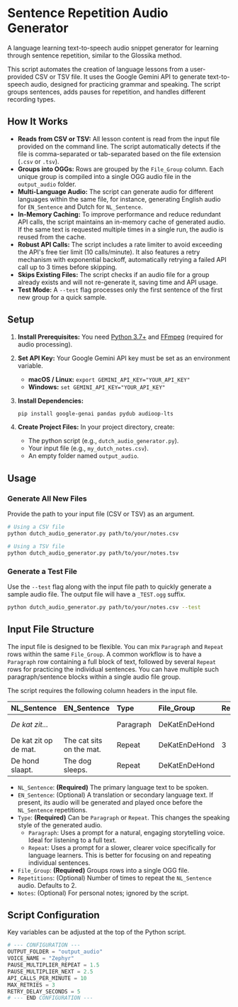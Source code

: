 # Sentence Repetition Audio Generator

A language learning text-to-speech audio snippet generator for learning through sentence repetition, similar to the Glossika method.

This script automates the creation of language lessons from a user-provided CSV or TSV file. It uses the Google Gemini API to generate text-to-speech audio, designed for practicing grammar and speaking. The script groups sentences, adds pauses for repetition, and handles different recording types.

## How It Works

*   **Reads from CSV or TSV:** All lesson content is read from the input file provided on the command line. The script automatically detects if the file is comma-separated or tab-separated based on the file extension (`.csv` or `.tsv`).
*   **Groups into OGGs:** Rows are grouped by the `File_Group` column. Each unique group is compiled into a single OGG audio file in the `output_audio` folder.
*   **Multi-Language Audio:** The script can generate audio for different languages within the same file, for instance, generating English audio for `EN_Sentence` and Dutch for `NL_Sentence`.
*   **In-Memory Caching:** To improve performance and reduce redundant API calls, the script maintains an in-memory cache of generated audio. If the same text is requested multiple times in a single run, the audio is reused from the cache.
*   **Robust API Calls:** The script includes a rate limiter to avoid exceeding the API's free tier limit (10 calls/minute). It also features a retry mechanism with exponential backoff, automatically retrying a failed API call up to 3 times before skipping.
*   **Skips Existing Files:** The script checks if an audio file for a group already exists and will not re-generate it, saving time and API usage.
*   **Test Mode:** A `--test` flag processes only the first sentence of the first new group for a quick sample.

## Setup

1.  **Install Prerequisites:** You need [Python 3.7+](https://www.python.org/) and [FFmpeg](https://ffmpeg.org/download.html) (required for audio processing).

2.  **Set API Key:** Your Google Gemini API key must be set as an environment variable.
    *   **macOS / Linux:** `export GEMINI_API_KEY="YOUR_API_KEY"`
    *   **Windows:** `set GEMINI_API_KEY="YOUR_API_KEY"`

3.  **Install Dependencies:**
    ```bash
    pip install google-genai pandas pydub audioop-lts
    ```

4.  **Create Project Files:** In your project directory, create:
    *   The python script (e.g., `dutch_audio_generator.py`).
    *   Your input file (e.g., `my_dutch_notes.csv`).
    *   An empty folder named `output_audio`.

## Usage

### Generate All New Files
Provide the path to your input file (CSV or TSV) as an argument.

```bash
# Using a CSV file
python dutch_audio_generator.py path/to/your/notes.csv

# Using a TSV file
python dutch_audio_generator.py path/to/your/notes.tsv
```

### Generate a Test File
Use the `--test` flag along with the input file path to quickly generate a sample audio file. The output file will have a `_TEST.ogg` suffix.

```bash
python dutch_audio_generator.py path/to/your/notes.csv --test
```

## Input File Structure

The input file is designed to be flexible. You can mix `Paragraph` and `Repeat` rows within the same `File_Group`. A common workflow is to have a `Paragraph` row containing a full block of text, followed by several `Repeat` rows for practicing the individual sentences. You can have multiple such paragraph/sentence blocks within a single audio file group.

The script requires the following column headers in the input file.

| NL_Sentence | EN_Sentence | Type | File_Group | Repetitions | Notes |
| :--- | :--- | :--- | :--- | :--- | :--- |
| *De kat zit...* |  | Paragraph | DeKatEnDeHond | | Present tense |
| De kat zit op de mat. | The cat sits on the mat. | Repeat | DeKatEnDeHond | 3 | Present tense |
| De hond slaapt. | The dog sleeps. | Repeat | DeKatEnDeHond | | Present tense |

*   `NL_Sentence`: **(Required)** The primary language text to be spoken.
*   `EN_Sentence`: (Optional) A translation or secondary language text. If present, its audio will be generated and played once before the `NL_Sentence` repetitions.
*   `Type`: **(Required)** Can be `Paragraph` or `Repeat`. This changes the speaking style of the generated audio.
    *   `Paragraph`: Uses a prompt for a natural, engaging storytelling voice. Ideal for listening to a full text.
    *   `Repeat`: Uses a prompt for a slower, clearer voice specifically for language learners. This is better for focusing on and repeating individual sentences.
*   `File_Group`: **(Required)** Groups rows into a single OGG file.
*   `Repetitions`: (Optional) Number of times to repeat the `NL_Sentence` audio. Defaults to 2.
*   `Notes`: (Optional) For personal notes; ignored by the script.

## Script Configuration

Key variables can be adjusted at the top of the Python script.

```python
# --- CONFIGURATION ---
OUTPUT_FOLDER = "output_audio"
VOICE_NAME = "Zephyr"
PAUSE_MULTIPLIER_REPEAT = 1.5
PAUSE_MULTIPLIER_NEXT = 2.5
API_CALLS_PER_MINUTE = 10
MAX_RETRIES = 3
RETRY_DELAY_SECONDS = 5
# --- END CONFIGURATION ---
```
